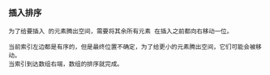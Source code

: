 ### 插入排序
```text
为了给要插入 的元素腾出空间，需要将其余所有元素 在插入之前都向右移动一位。

当前索引左边都是有序的，但是最终位置不确定，为了给更小的元素腾出空间，它们可能会被移动。
当索引到达数组右端，数组的排序就完成。
```